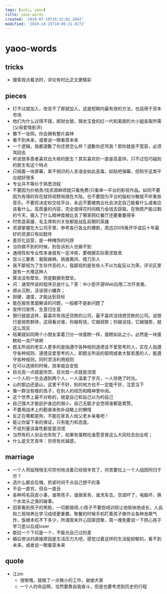 ```yaml
---
tags: [wiki, yaoo]
title: yaoo-words
created: '2019-07-19T10:32:01.204Z'
modified: '2019-10-15T10:06:21.027Z'
---
```


# yaoo-words

## tricks
- 搜索观点看法时，评论有时比正文更精彩

## pieces
- 打不过就加入，改变不了那就加入，这是短期内最有效的方法，也适用于资本市场
- 他们为什么过得不错，郎财女貌，锦衣玉食的红一代和美貌的大小姐各取所需(父母爱情影评)
- 撒下一张网，你会拥有整片森林
- 看不到未来，或者说一眼看穿未来
- 一个逻辑，我都道歉了你还想怎么样？道歉你还骂我？那你就是不宽容，必须骂回去
- 听说很多患者喜欢白大褂的医生？其实喜欢的一直是高富帅，只不过恰巧碰到的医生有这个特点
- 只隔着一块屏幕，素不相识的人言语会如此恶毒，如贴吧弹幕，但知乎这类平台就好很多
- 专业并不等价于熟悉流程
- 不要因为价格贵/找资源麻烦就只看免费/只看单一平台的影视作品。如同不要因为有墙的存在就将视野局限在大陆，也不要因为平台的版权分散就不听某些音乐。不要将决定权交给平台，永远不要被商业社会决定自己能看什么或者应该看什么。高质量的内容，完全值得花时间精力金钱去获取。在物质产能过剩的今天，摄入了什么精神食粮比去了哪家网红餐厅还要重要得多
- 时势造英雄，毛主席和刘关张都是战乱前期的英雄
- 资源掌握在大公司手里，参考各行各业的爆款，周迅2009离开华谊后十年最好的资源只有如懿传
- 差异化运营，是一种掩饰的托辞
- 当你做不到的时候，别告诉别人也做不到
- 通用性和专业性本身就有一定冲突，要根据实际需求取舍
- 宫斗三要素：栽赃嫁祸、挑拨离间、借刀杀人
- 我不鄙视为了生存作恶的人，我鄙视的是有些人不以为耻反以为荣，评论区里就有一大堆这种人
- 算法没有壁垒，但是数据有壁垒。
- 问：通常所说的程序员是什么？答：中小型开源Web应用二次开发者。
- 顺从沉默，活该弱小嫌弃；
- 刚硬，速度，才能达到目标
- 能在报告里面解读的问题，一般都不是新问题了
- 宣传归宣传，生意归生意
- 银行就是这样，最喜欢有钱还贷款的公司，最不喜欢没钱想贷款的公司。说银行是弱势群体，这得看对谁，你越有钱，它越弱势；你越没钱，它越强势，就这么现实
- 结果就如同两个小朋友拿着刀分一块蛋糕一样，蛋糕如此之小，必然是一块蛋糕和一具尸体啊
- 题主所说的老实人更多的是指遵守各种规则道德且不爱思考的人，实在人指遵守各种规则、道德且爱思考的人，即题主所说的聪明或者大智若愚的人，能遵守各种规则，同时灵活利用规则
- 在可以选择的时候，效率就会变低
- 目光高一点就是欣赏，目光低一点就是流氓
- 一个人的一生会遇到两个人，一人温柔了岁月，一人惊艳了时光。
- 山的那边还是山，这里干不好，别的地方也不一定能干好，注意当下
- 像一群没有根的孩子，在别人的经历和精神里吵闹。
- 这个世界上最不对称的，就是自己和自己以为的自己
- 自己强大才能庇护身边的弱小，自己无能才会觉得谁都是累赘。
- 不要用战术上的勤奋来弥补战略上的懒惰
- 反正在哪都是狗，不能在家丢人给父老乡亲看吧！
- 能让你留下来的保证，只有能力和态度。
- 不说剂量谈毒性都是耍流氓
- 当然有的人创业也失败了，如果有蛋糕吃谁愿意冒这么大风险去创业呢；
- 什么是文艺青年：穷但有优越感。

## marriage
- 一个人苟延残喘无可奈何地活着已经很辛苦了，何苦要拉上一个人组团同归于尽？
- 选什么都会后悔，抓紧时间干点自己想干的事
- 不会一直穷，但会一直丑
- 各种鸡毛蒜皮小事，谁带孩子，谁做家务，谁洗车去，空调坏了，电脑坏，换个水龙头之类的破事。
- 回家看到孩子的笑脸，一切都值得,小孩子不要抱培训班让他愉快地成长，人品和三观培养比学习成绩更重要。聚餐的时候手机盯着孩子做作业各种发飙气炸，饭根本吃不下多少，所谓周末开心回家团聚，周一难免要说一下担心孩子学习差以后成loser
- 能拉一个下坑是一个，不能光自己过的差
- 婚后惨淡的直接原因是生活压力大吧，感觉过着这样的生活挺抑郁的，看不到未来，或者说一眼看穿未来



## quote
- 江zm
    - 很惭愧，就做了一点微小的工作，谢谢大家
    - 一个人的命运啊，当然要靠自我奋斗，但是也要考虑到历史的行程

